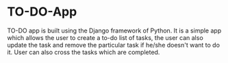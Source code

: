 # TO-DO-App
TO-DO app is built using the Django framework of Python. It is a simple app which allows the user to create a to-do list of tasks, the user can also update the task and remove the particular task if he/she doesn't want to do it. User can also cross the tasks which are completed.

